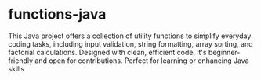 # functions-java
This Java project offers a collection of utility functions to simplify everyday coding tasks, including input validation, string formatting, array sorting, and factorial calculations. Designed with clean, efficient code, it's beginner-friendly and open for contributions. Perfect for learning or enhancing Java skills
